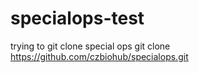 # specialops-test
trying to git clone special ops
git clone https://github.com/czbiohub/specialops.git
